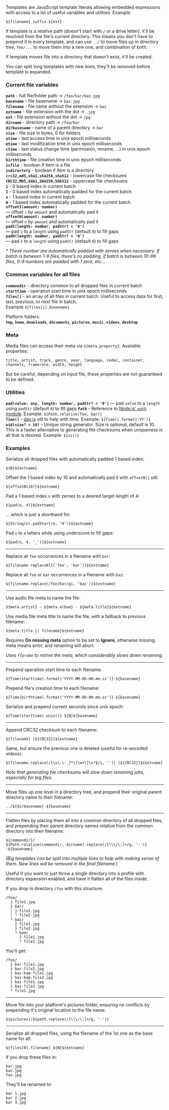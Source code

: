 Templates are JavaScript template literals allowing embedded expressions with access to a lot of useful variables and utilities. Example:

```
${filename}_suffix.${ext}
```

If template is a relative path (doesn't start with `/` or a drive letter), it'll be resolved from the file's current directory. This means you don't have to prepend it in every template, and can use `../` to move files up in directory tree, `foo/...` to move them into a new one, and combination of both.

If template moves file into a directory that doesn't exist, it'll be created.

You can split long templates with new lines, they'll be removed before template is expanded.

### Current file variables

**`path`** - full file/folder path → `/foo/bar/baz.jpg`\
**`basename`** - file basename → `baz.jpg`\
**`filename`** - file name without the extension → `baz`\
**`extname`** - file extension with the dot → `.jpg`\
**`ext`** - file extension without the dot → `jpg`\
**`dirname`** - directory path → `/foo/bar`\
**`dirbasename`** - name of a parent directory → `bar`\
**`size`** - file size in bytes, 0 for folders\
**`atime`** - last access time in unix epoch milliseconds\
**`mtime`** - last modification time in unix epoch milliseconds\
**`ctime`** - last status change time (permission, rename, ...) in unix epoch milliseconds\
**`birthtime`** - file creation time in unix epoch milliseconds\
**`isfile`** - boolean if item is a file\
**`isdirectory`** - boolean if item is a directory\
**`crc32,md5,sha1,sha256,sha512`** - lowercase file checksums\
**`CRC32,MD5,SHA1,SHA256,SHA512`** - uppercase file checksums\
**`i`** - 0 based index in current batch\
**`I`** - 0 based index automatically padded for the current batch\
**`n`** - 1 based index in current batch\
**`N`** - 1 based index automatically padded for the current batch\
**`offsetI(amount: number)`** \
— offset `i` by `amount` and automatically pad it\
**`offsetN(amount: number)`** \
— offset `n` by `amount` and automatically pad it\
**`padI(length: number, padStr? = '0')`** \
— pad `i` to a `length` using `padStr` (default `0`) to fill gaps\
**`padN(length: number, padStr? = '0')`** \
— pad `n` to a `length` using `padStr` (default `0`) to fill gaps

_\* These number are automatically padded with zeroes when necessary. If batch is between 1-9 files, there's no padding, if batch is between 10-99 files, 0-9 numbers are padded with 1 zero, etc..._

### Common variables for all files

**`commondir`** - directory common to all dropped files in current batch\
**`starttime`** - operation start time in unix epoch milliseconds\
**`files[]`** - an array of all files in current batch. Useful to access data for first, last, previous, or next file in batch.\
Example `${files[i].basename}`.

Platform folders:\
**`tmp`**, **`home`**, **`downloads`**, **`documents`**, **`pictures`**, **`music`**, **`videos`**, **`desktop`**

### Meta

Media files can access their meta via `${meta.property}`. Available properties:

```
title, artist, track, genre, year, language, codec, container, channels, framerate, width, height
```

But be careful, depending on input file, these properties are not guaranteed to be defined.

### Utilities

**`pad(value: any, length: number, padStr? = '0')`** — pad `value` to a `length` using `padStr` (default `0`) to fill gaps
**`Path`** - Reference to [Node.js' `path` module](https://nodejs.org/api/path.html). Example: `${Path.relative(foo, bar)}`\
**`Time()`** - [day.js](https://day.js.org/docs/en/display/format) util to help with time. Example: `${Time().format('YY')}`\
**`uid(size? = 10)`** - Unique string generator. Size is optional, default is 10. This is a faster alternative to generating file checksums when uniqueness is all that is desired. Example: `${ui()}`

### Examples

Serialize all dropped files with automatically padded 1 based index:

```
${N}${extname}
```

Offset the 1 based index by 10 and automatically pad it with `offsetN()` util:

```
${offsetN(10)}${extname}
```

Pad a 1 based index `n` with zeroes to a desired target length of 4:

```
${pad(n, 4)}${extname}
```

... which is just a shorthand for:

```
${String(n).padStart(4, '0')}${extname}
```

Pad `n` to `4` letters while using underscore to fill gaps:

```
${pad(n, 4, '_')}${extname}
```

---

Replace all `foo` occurrences in a filename with `bar`:

```
${filename.replaceAll('foo', 'bar')}${extname}
```

Replace all `foo` or `bar` occurrences in a filename with `baz`:

```
${filename.replace(/foo|bar/gi, 'baz')}${extname}
```

---

Use audio file meta to name the file:

```
${meta.artist} - ${meta.album} - ${meta.title}${extname}
```

Use media file meta title to name the file, with a fallback to previous filename:

```
${meta.title || filename}${extname}
```

Requires **On missing meta** option to be set to **Ignore**, otherwise missing meta means error, and renaming will abort.

_Uses `ffprobe` to retrive the meta, which considerably slows down renaming._

---

Prepend operation start time to each filename:

```
${Time(starttime).format('YYYY-MM-DD-HH.mm.ss')}-${basename}
```

Prepend file's creation time to each filename:

```
${Time(birthtime).format('YYYY-MM-DD-HH.mm.ss')}-${basename}
```

Serialize and prepend current seconds since unix epoch:

```
${Time(starttime).unix()} ${N}${basename}
```

---

Append CRC32 checksum to each filename:

```
${filename} [${CRC32}]${extname}
```

Same, but ensure the previous one is deleted (useful for re-encoded videos):

```
${filename.replace(/[\s\.\-_]*\[\w+\]\s*$/i, '')} [${CRC32}]${extname}
```

_Note that generating file checksums will slow down renaming jobs, especially for big files._

---

Move files up one level in a directory tree, and prepend their original parent directory name to their filename:

```
../${dirbasename}-${basename}
```

---

Flatten files by placing them all into a common directory of all dropped files, and prepending their parent directory names relative from the common directory into their filename:

```
${commondir}/
${Path.relative(commondir, dirname).replace(/[\\\/\:]+/g, '-')}
-${basename}
```

_(Big templates can be split into multiple lines to help with making sense of them. New lines will be removed in the final filename.)_

Useful if you want to just throw a single directory into a profile with directory expansion enabled, and have it flatten all of the files inside.

If you drop in directory `/foo` with this structure:

```
/foo/
  ├ file1.jpg
  ├ bar/
  │ ├ file1.jpg
  │ └ file2.jpg
  └ baz/
    ├ file1.jpg
    ├ file2.jpg
    └ bam/
      ├ file1.jpg
      └ file2.jpg
```

You'll get:

```
/foo/
  ├ bar-file1.jpg
  ├ bar-file2.jpg
  ├ baz-bam-file1.jpg
  ├ baz-bam-file2.jpg
  ├ baz-file1.jpg
  ├ baz-file2.jpg
  └ file1.jpg
```

---

Move file into your platform's pictures folder, ensuring no conflicts by prepending it's original location to the file name:

```
${pictures}/${path.replace(/[\\\/\:]+/g, '-')}
```

---

Serialize all dropped files, using the filename of the 1st one as the base name for all:

```
${files[0].filename} ${N}${extname}
```

If you drop these files in:

```
bar.jpg
baz.jpg
foo.jpg
```

They'll be renamed to:

```
bar 1.jpg
bar 2.jpg
bar 3.jpg
```
